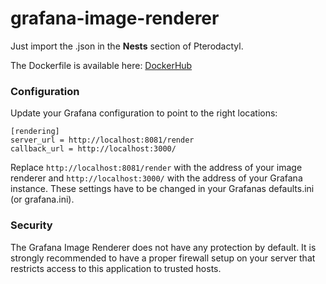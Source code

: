 # grafana-image-renderer
Just import the .json in the **Nests** section of Pterodactyl.

The Dockerfile is available here: [DockerHub](https://hub.docker.com/repository/docker/lazybytez/eggs/)

### Configuration
Update your Grafana configuration to point to the right locations:
```
[rendering]
server_url = http://localhost:8081/render
callback_url = http://localhost:3000/
```
Replace `http://localhost:8081/render` with the address of your image renderer and `http://localhost:3000/` with the address of your
Grafana instance. These settings have to be changed in your Grafanas defaults.ini (or grafana.ini).

### Security
The Grafana Image Renderer does not have any protection by default.
It is strongly recommended to have a proper firewall setup on your server that restricts access
to this application to trusted hosts.
